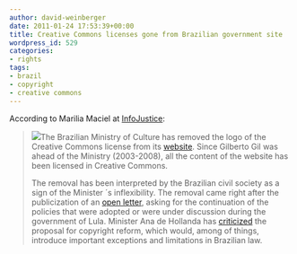 ```yaml
---
author: david-weinberger
date: 2011-01-24 17:53:39+00:00
title: Creative Commons licenses gone from Brazilian government site
wordpress_id: 529
categories:
- rights
tags:
- brazil
- copyright
- creative commons
---
```


According to Marilia Maciel at [InfoJustice](http://infojustice.org/archives/867):

> [![](http://infojustice.org/wp-content/uploads/2011/01/creative_commons2-300x113.jpg)](http://infojustice.org/wp-content/uploads/2011/01/creative_commons2.jpg)The Brazilian Ministry of Culture has removed the logo of the Creative Commons license from its [website](http://www.cultura.gov.br/site/). Since Gilberto Gil was ahead of the Ministry (2003-2008), all the content of the website has been licensed in Creative Commons.
>
> The removal has been interpreted by the Brazilian civil society as a sign of the Minister ´s inflexibility. The removal came right after the publicization of an [open letter](http://culturadigital.br/cartaaberta/), asking for the continuation of the policies that were adopted or were under discussion during the government of Lula. Minister Ana de Hollanda has [criticized](../archives/713) the proposal for copyright reform, which would, among of things, introduce important exceptions and limitations in Brazilian law.
